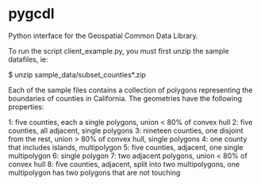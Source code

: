 # pygcdl

Python interface for the Geospatial Common Data Library.

To run the script client_example.py, you must first unzip the sample datafiles, ie:

$ unzip sample_data/subset_counties*.zip

Each of the sample files contains a collection of polygons representing the boundaries of counties in California. The geometries have the following properties:

1: five counties, each a single polygons, union < 80% of convex hull
2: five counties, all adjacent, single polygons
3: nineteen counties, one disjoint from the rest, union > 80% of convex hull, single polygons
4: one county that includes islands, multipolygon
5: five counties, adjacent, one single multipolygon
6: single polygon
7: two adjacent polygons, union < 80% of convex hull
8: five counties, adjacent, split into two multipolygons, one multipolygon has two polygons that are not touching
